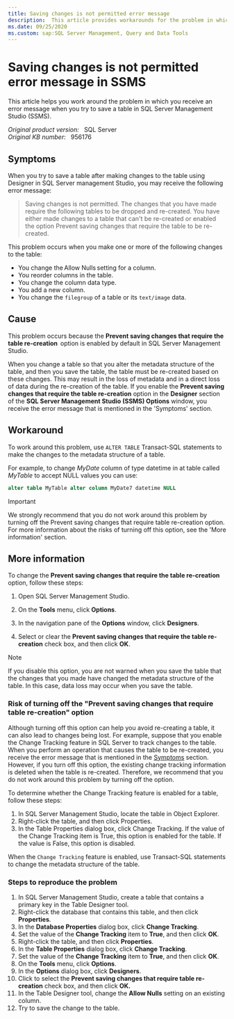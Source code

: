 ```yaml
---
title: Saving changes is not permitted error message
description:  This article provides workarounds for the problem in which you receive an error message when you try to save a table in SQL Server Management Studio.
ms.date: 09/25/2020
ms.custom: sap:SQL Server Management, Query and Data Tools
---
```

# Saving changes is not permitted error message in SSMS

This article helps you work around the problem in which you receive an error message when you try to save a table in SQL Server Management Studio (SSMS).

_Original product version:_ &nbsp; SQL Server  
_Original KB number:_ &nbsp; 956176

## Symptoms

When you try to save a table after making changes to the table using Designer in SQL Server management Studio, you may receive the following error message:

> Saving changes is not permitted. The changes that you have made require the following tables to be dropped and re-created. You have either made changes to a table that can't be re-created or enabled the option Prevent saving changes that require the table to be re-created.

This problem occurs when you make one or more of the following changes to the table:

- You change the Allow Nulls setting for a column.
- You reorder columns in the table.
- You change the column data type.
- You add a new column.
- You change the `filegroup` of a table or its `text/image` data.

## Cause

This problem occurs because the **Prevent saving changes that require the table re-creation**  option is enabled by default in SQL Server Management Studio.

When you change a table so that you alter the metadata structure of the table, and then you save the table, the table must be re-created based on these changes. This may result in the loss of metadata and in a direct loss of data during the re-creation of the table. If you enable the **Prevent saving changes that require the table re-creation** option in the **Designer** section of the **SQL Server Management Studio (SSMS) Options** window, you receive the error message that is mentioned in the 'Symptoms' section.

## Workaround

To work around this problem, use `ALTER TABLE` Transact-SQL statements to make the changes to the metadata structure of a table.

For example, to change *MyDate* column of type datetime in at table called *MyTable* to accept NULL values you can use:

```sql
alter table MyTable alter column MyDate7 datetime NULL
```

> [!IMPORTANT]
> We strongly recommend that you do not work around this problem by turning off the Prevent saving changes that require table re-creation option. For more information about the risks of turning off this option, see the 'More information' section.

## More information

To change the **Prevent saving changes that require the table re-creation** option, follow these steps:

1. Open SQL Server Management Studio.

2. On the **Tools** menu, click **Options**.

3. In the navigation pane of the **Options** window, click **Designers**.

4. Select or clear the **Prevent saving changes that require the table re-creation** check box, and then click **OK**.

> [!NOTE]
> If you disable this option, you are not warned when you save the table that the changes that you made have changed the metadata structure of the table. In this case, data loss may occur when you save the table.

### Risk of turning off the "Prevent saving changes that require table re-creation" option

Although turning off this option can help you avoid re-creating a table, it can also lead to changes being lost. For example, suppose that you enable the Change Tracking feature in SQL Server to track changes to the table. When you perform an operation that causes the table to be re-created, you receive the error message that is mentioned in the [Symptoms](#symptoms) section. However, if you turn off this option, the existing change tracking information is deleted when the table is re-created. Therefore, we recommend that you do not work around this problem by turning off the option.

To determine whether the Change Tracking feature is enabled for a table, follow these steps:

1. In SQL Server Management Studio, locate the table in Object Explorer.
2. Right-click the table, and then click Properties.
3. In the Table Properties dialog box, click Change Tracking. If the value of the Change Tracking item is True, this option is enabled for the table. If the value is False, this option is disabled.

When the `Change Tracking` feature is enabled, use Transact-SQL statements to change the metadata structure of the table.

### Steps to reproduce the problem

1. In SQL Server Management Studio, create a table that contains a primary key in the Table Designer tool.
2. Right-click the database that contains this table, and then click **Properties**.
3. In the **Database Properties** dialog box, click **Change Tracking**.
4. Set the value of the **Change Tracking** item to **True**, and then click **OK**.
5. Right-click the table, and then click **Properties**.
6. In the **Table Properties** dialog box, click **Change Tracking**.
7. Set the value of the **Change Tracking** item to **True**, and then click **OK**.
8. On the **Tools** menu, click **Options**.
9. In the **Options** dialog box, click **Designers**.
10. Click to select the **Prevent saving changes that require table re-creation** check box, and then click **OK.**  
11. In the Table Designer tool, change the **Allow Nulls** setting on an existing column.
12. Try to save the change to the table.
